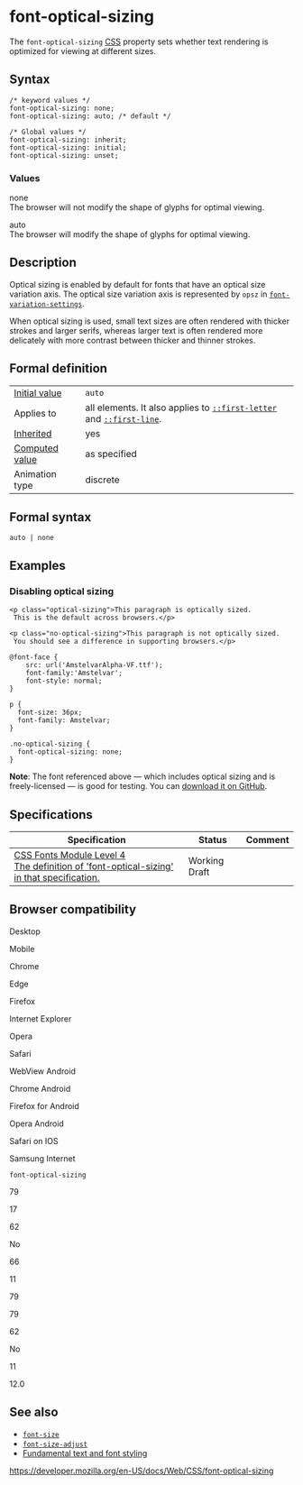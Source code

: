 # font-optical-sizing

The `font-optical-sizing` [CSS](https://developer.mozilla.org/en-US/docs/Web/CSS) property sets whether text rendering is optimized for viewing at different sizes.

## Syntax

    /* keyword values */
    font-optical-sizing: none;
    font-optical-sizing: auto; /* default */

    /* Global values */
    font-optical-sizing: inherit;
    font-optical-sizing: initial;
    font-optical-sizing: unset;

### Values

none  
The browser will not modify the shape of glyphs for optimal viewing.

auto  
The browser will modify the shape of glyphs for optimal viewing.

## Description

Optical sizing is enabled by default for fonts that have an optical size variation axis. The optical size variation axis is represented by `opsz` in [`font-variation-settings`](font-variation-settings).

When optical sizing is used, small text sizes are often rendered with thicker strokes and larger serifs, whereas larger text is often rendered more delicately with more contrast between thicker and thinner strokes.

## Formal definition

<table><tbody><tr class="odd"><td><a href="initial_value">Initial value</a></td><td><code>auto</code></td></tr><tr class="even"><td>Applies to</td><td>all elements. It also applies to <a href="::first-letter"><code>::first-letter</code></a> and <a href="::first-line"><code>::first-line</code></a>.</td></tr><tr class="odd"><td><a href="inheritance">Inherited</a></td><td>yes</td></tr><tr class="even"><td><a href="computed_value">Computed value</a></td><td>as specified</td></tr><tr class="odd"><td>Animation type</td><td>discrete</td></tr></tbody></table>

## Formal syntax

    auto | none

## Examples

### Disabling optical sizing

    <p class="optical-sizing">This paragraph is optically sized.
     This is the default across browsers.</p>

    <p class="no-optical-sizing">This paragraph is not optically sized.
     You should see a difference in supporting browsers.</p>

    @font-face {
        src: url('AmstelvarAlpha-VF.ttf');
        font-family:'Amstelvar';
        font-style: normal;
    }

    p {
      font-size: 36px;
      font-family: Amstelvar;
    }

    .no-optical-sizing {
      font-optical-sizing: none;
    }

**Note**: The font referenced above — which includes optical sizing and is freely-licensed — is good for testing. You can [download it on GitHub](https://github.com/TypeNetwork/Amstelvar/releases).

## Specifications

<table><thead><tr class="header"><th>Specification</th><th>Status</th><th>Comment</th></tr></thead><tbody><tr class="odd"><td><a href="https://drafts.csswg.org/css-fonts-4/#font-optical-sizing-def">CSS Fonts Module Level 4<br />
<span class="small">The definition of 'font-optical-sizing' in that specification.</span></a></td><td><span class="spec-wd">Working Draft</span></td><td></td></tr></tbody></table>

## Browser compatibility

Desktop

Mobile

Chrome

Edge

Firefox

Internet Explorer

Opera

Safari

WebView Android

Chrome Android

Firefox for Android

Opera Android

Safari on IOS

Samsung Internet

`font-optical-sizing`

79

17

62

No

66

11

79

79

62

No

11

12.0

## See also

- [`font-size`](font-size)
- [`font-size-adjust`](font-size-adjust)
- [Fundamental text and font styling](https://developer.mozilla.org/en-US/docs/Learn/CSS/Styling_text/Fundamentals)

<a href="https://developer.mozilla.org/en-US/docs/Web/CSS/font-optical-sizing" class="_attribution-link">https://developer.mozilla.org/en-US/docs/Web/CSS/font-optical-sizing</a>
